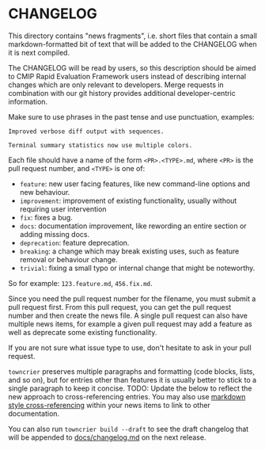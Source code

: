 # CHANGELOG

This directory contains "news fragments", i.e. short files that contain a small markdown-formatted bit of text that will be
added to the CHANGELOG when it is next compiled.

The CHANGELOG will be read by users,
so this description should be aimed to CMIP Rapid Evaluation Framework users
instead of describing internal changes which are only relevant to developers.
Merge requests in combination with our git history provides additional
developer-centric information.

Make sure to use phrases in the past tense and use punctuation, examples:

```
Improved verbose diff output with sequences.

Terminal summary statistics now use multiple colors.
```

Each file should have a name of the form `<PR>.<TYPE>.md`, where `<PR>` is the pull request number, and `<TYPE>` is one of:

* `feature`: new user facing features, like new command-line options and new behaviour.
* `improvement`: improvement of existing functionality, usually without requiring user intervention
* `fix`: fixes a bug.
* `docs`: documentation improvement, like rewording an entire section or adding missing docs.
* `deprecation`: feature deprecation.
* `breaking`: a change which may break existing uses, such as feature removal or behaviour change.
* `trivial`: fixing a small typo or internal change that might be noteworthy.

So for example: `123.feature.md`, `456.fix.md`.

Since you need the pull request number for the filename, you must submit a pull request first.
From this pull request, you can get the pull request number and then create the news file.
A single pull request can also have multiple news items,
for example a given pull request may add a feature as well as deprecate some existing functionality.

If you are not sure what issue type to use, don't hesitate to ask in your pull request.

`towncrier` preserves multiple paragraphs and formatting (code blocks, lists, and so on),
but for entries other than features
it is usually better to stick to a single paragraph to keep it concise.
TODO: Update the below to reflect the new approach to cross-referencing entries.
You may also use [markdown style cross-referencing](https://mkdocstrings.github.io/usage/#cross-references) within your news items to link to other
documentation.

You can also run `towncrier build --draft` to see the draft changelog that will be appended to [docs/changelog.md]()
on the next release.
